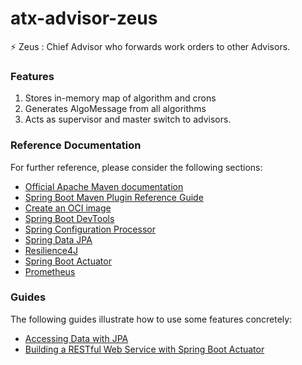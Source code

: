 # atx-advisor-zeus
⚡ Zeus : Chief Advisor who forwards work orders to other Advisors. 



### Features
1. Stores in-memory map of algorithm and crons
1. Generates AlgoMessage from all algorithms
1. Acts as supervisor and master switch to advisors.



### Reference Documentation
For further reference, please consider the following sections:

* [Official Apache Maven documentation](https://maven.apache.org/guides/index.html)
* [Spring Boot Maven Plugin Reference Guide](https://docs.spring.io/spring-boot/docs/2.4.0-SNAPSHOT/maven-plugin/reference/html/)
* [Create an OCI image](https://docs.spring.io/spring-boot/docs/2.4.0-SNAPSHOT/maven-plugin/reference/html/#build-image)
* [Spring Boot DevTools](https://docs.spring.io/spring-boot/docs/2.3.1.RELEASE/reference/htmlsingle/#using-boot-devtools)
* [Spring Configuration Processor](https://docs.spring.io/spring-boot/docs/2.3.1.RELEASE/reference/htmlsingle/#configuration-metadata-annotation-processor)
* [Spring Data JPA](https://docs.spring.io/spring-boot/docs/2.3.1.RELEASE/reference/htmlsingle/#boot-features-jpa-and-spring-data)
* [Resilience4J](https://cloud.spring.io/spring-cloud-static/spring-cloud-circuitbreaker/current/reference/html)
* [Spring Boot Actuator](https://docs.spring.io/spring-boot/docs/2.3.1.RELEASE/reference/htmlsingle/#production-ready)
* [Prometheus](https://docs.spring.io/spring-boot/docs/2.3.1.RELEASE/reference/html/production-ready-features.html#production-ready-metrics-export-prometheus)


### Guides
The following guides illustrate how to use some features concretely:

* [Accessing Data with JPA](https://spring.io/guides/gs/accessing-data-jpa/)
* [Building a RESTful Web Service with Spring Boot Actuator](https://spring.io/guides/gs/actuator-service/)



